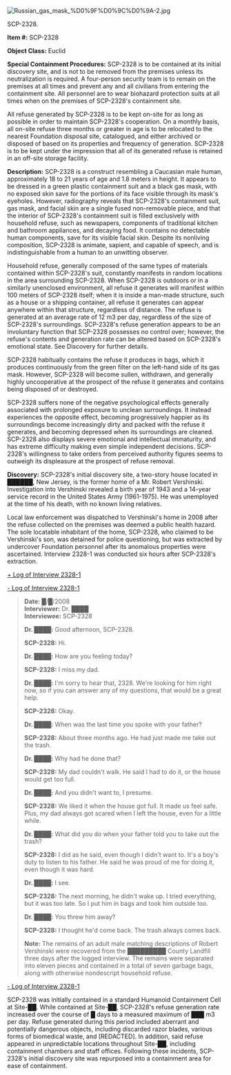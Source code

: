 ![Russian_gas_mask_%D0%9F%D0%9C%D0%9A-2.jpg](http://scp-wiki.wdfiles.com/local--files/scp-2328/Russian_gas_mask_%D0%9F%D0%9C%D0%9A-2.jpg)

SCP-2328.

**Item #:** SCP-2328

**Object Class:** Euclid

**Special Containment Procedures:** SCP-2328 is to be contained at its initial discovery site, and is not to be removed from the premises unless its neutralization is required. A four-person security team is to remain on the premises at all times and prevent any and all civilians from entering the containment site. All personnel are to wear biohazard protection suits at all times when on the premises of SCP-2328's containment site.

All refuse generated by SCP-2328 is to be kept on-site for as long as possible in order to maintain SCP-2328's cooperation. On a monthly basis, all on-site refuse three months or greater in age is to be relocated to the nearest Foundation disposal site, catalogued, and either archived or disposed of based on its properties and frequency of generation. SCP-2328 is to be kept under the impression that all of its generated refuse is retained in an off-site storage facility.

**Description:** SCP-2328 is a construct resembling a Caucasian male human, approximately 18 to 21 years of age and 1.8 meters in height. It appears to be dressed in a green plastic containment suit and a black gas mask, with no exposed skin save for the portions of its face visible through its mask's eyeholes. However, radiography reveals that SCP-2328's containment suit, gas mask, and facial skin are a single fused non-removable piece, and that the interior of SCP-2328's containment suit is filled exclusively with household refuse, such as newspapers, components of traditional kitchen and bathroom appliances, and decaying food. It contains no detectable human components, save for its visible facial skin. Despite its nonliving composition, SCP-2328 is animate, sapient, and capable of speech, and is indistinguishable from a human to an unwitting observer.

Household refuse, generally composed of the same types of materials contained within SCP-2328's suit, constantly manifests in random locations in the area surrounding SCP-2328. When SCP-2328 is outdoors or in a similarly unenclosed environment, all refuse it generates will manifest within 100 meters of SCP-2328 itself; when it is inside a man-made structure, such as a house or a shipping container, all refuse it generates can appear anywhere within that structure, regardless of distance. The refuse is generated at an average rate of 12 m3 per day, regardless of the size of SCP-2328's surroundings. SCP-2328's refuse generation appears to be an involuntary function that SCP-2328 possesses no control over; however, the refuse's contents and generation rate can be altered based on SCP-2328's emotional state. See Discovery for further details.

SCP-2328 habitually contains the refuse it produces in bags, which it produces continuously from the green filter on the left-hand side of its gas mask. However, SCP-2328 will become sullen, withdrawn, and generally highly uncooperative at the prospect of the refuse it generates and contains being disposed of or destroyed.

SCP-2328 suffers none of the negative psychological effects generally associated with prolonged exposure to unclean surroundings. It instead experiences the opposite effect, becoming progressively happier as its surroundings become increasingly dirty and packed with the refuse it generates, and becoming depressed when its surroundings are cleaned. SCP-2328 also displays severe emotional and intellectual immaturity, and has extreme difficulty making even simple independent decisions. SCP-2328's willingness to take orders from perceived authority figures seems to outweigh its displeasure at the prospect of refuse removal.

**Discovery:** SCP-2328's initial discovery site, a two-story house located in ██████, New Jersey, is the former home of a Mr. Robert Vershinski. Investigation into Vershinski revealed a birth year of 1943 and a 14-year service record in the United States Army (1961-1975). He was unemployed at the time of his death, with no known living relatives.

Local law enforcement was dispatched to Vershinski's home in 2008 after the refuse collected on the premises was deemed a public health hazard. The sole locatable inhabitant of the home, SCP-2328, who claimed to be Vershinski's son, was detained for police questioning, but was extracted by undercover Foundation personnel after its anomalous properties were ascertained. Interview 2328-1 was conducted six hours after SCP-2328's extraction.

[+ Log of Interview 2328-1](javascript:;)

[\- Log of Interview 2328-1](javascript:;)

> **Date:** █/█/2008  
> **Interviewer:** Dr. ████  
> **Interviewee:** SCP-2328
> 
> **<Begin Log>**
> 
> **Dr. ████:** Good afternoon, SCP-2328.
> 
> **SCP-2328:** Hi.
> 
> **Dr. ████:** How are you feeling today?
> 
> **SCP-2328:** I miss my dad.
> 
> **Dr. ████:** I'm sorry to hear that, 2328. We're looking for him right now, so if you can answer any of my questions, that would be a great help.
> 
> **SCP-2328:** Okay.
> 
> **Dr. ████:** When was the last time you spoke with your father?
> 
> **SCP-2328:** About three months ago. He had just made me take out the trash.
> 
> **Dr. ████:** Why had he done that?
> 
> **SCP-2328:** My dad couldn't walk. He said I had to do it, or the house would get too full.
> 
> **Dr. ████:** And you didn't want to, I presume.
> 
> **SCP-2328:** We liked it when the house got full. It made us feel safe. Plus, my dad always got scared when I left the house, even for a little while.
> 
> **Dr. ████:** What did you do when your father told you to take out the trash?
> 
> **SCP-2328:** I did as he said, even though I didn't want to. It's a boy's duty to listen to his father. He said he was proud of me for doing it, even though it was hard.
> 
> **Dr. ████:** I see.
> 
> **SCP-2328:** The next morning, he didn't wake up. I tried everything, but it was too late. So I put him in bags and took him outside too.
> 
> **Dr. ████:** You threw him away?
> 
> **SCP-2328:** I thought he'd come back. The trash always comes back.
> 
> **<End Log>**
> 
> **Note:** The remains of an adult male matching descriptions of Robert Vershinski were recovered from the █████████ County Landfill three days after the logged interview. The remains were separated into eleven pieces and contained in a total of seven garbage bags, along with otherwise nondescript household refuse.

[\- Log of Interview 2328-1](javascript:;)

SCP-2328 was initially contained in a standard Humanoid Containment Cell at Site-██. While contained at Site-██, SCP-2328's refuse generation rate increased over the course of █ days to a measured maximum of ███ m3 per day. Refuse generated during this period included aberrant and potentially dangerous objects, including discarded razor blades, various forms of biomedical waste, and \[REDACTED\]. In addition, said refuse appeared in unpredictable locations throughout Site-██, including containment chambers and staff offices. Following these incidents, SCP-2328's initial discovery site was repurposed into a containment area for ease of containment.